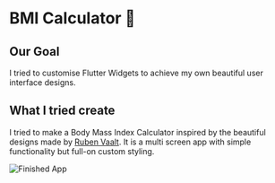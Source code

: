 
# BMI Calculator 💪

## Our Goal

I tried to customise Flutter Widgets to achieve my own beautiful user interface designs.


## What I tried create

I tried to make a Body Mass Index Calculator inspired by the beautiful designs made by [Ruben Vaalt](https://dribbble.com/shots/4585382-Simple-BMI-Calculator). It is a multi screen app with simple functionality but full-on custom styling. 

![Finished App](https://github.com/londonappbrewery/Images/blob/master/bmi-calc-demo.gif)



